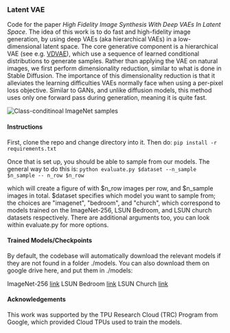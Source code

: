 ### Latent VAE

Code for the paper *High Fidelity Image Synthesis With Deep VAEs In Latent Space*. 
The idea of this work is to do fast and high-fidelity image generation, by using deep VAEs (aka hierarchical VAEs) in a low-dimensional latent space. The core generative component is a hierarchical VAE (see e.g. [VDVAE](https://arxiv.org/abs/2011.10650)), which use a sequence of learned conditional distributions to generate samples. 
Rather than applying the VAE on natural images, we first perform dimensionality reduction, similar to what is done in Stable Diffusion. The importance of this dimensionality reduction is that it alleviates the learning difficulties VAEs normally face when using a per-pixel loss objective. Similar to GANs, and unlike diffusion models, this method uses only one forward pass during generation, meaning it is quite fast.

![Class-conditinoal ImageNet samples](./assets/figure1.png)

#### Instructions

First, clone the repo and change directory into it. Then do:
```pip install -r requirements.txt```

Once that is set up, you should be able to sample from our models. The general way to do this is:
```python evaluate.py $dataset --n_sample $n_sample -- n_row $n_row```

which will create a figure of with $n_row images per row, and $n_sample images in total. $dataset specifies which model you want to sample from; the choices are "imagenet", "bedroom", and "church", which correspond to models trained on the ImageNet-256, LSUN Bedroom, and LSUN church datasets respectively. There are additional arguments too, you can look within evaluate.py for more options.

#### Trained Models/Checkpoints

By default, the codebase will automatically download the relevant models if they are not found in a folder ./models. You can also download them on google drive here, and put them in ./models:

ImageNet-256 [link](https://drive.google.com/file/d/1Y_ja6z0e6yv2xh3wwQsv-a_OkFwJGWEo/view)
LSUN Bedroom [link](https://drive.google.com/file/d/16LNvSWl2kzsiVUWnbOCTZ1jnp_8UvuL4/view)
LSUN Church [link](https://drive.google.com/file/d/1OcMnePRtFKzUT9ZiXxZswd32ijJ7TpLL/view)

#### Acknowledgements

This work was supported by the TPU Research Cloud (TRC) Program from Google, which provided Cloud TPUs used to train the models.